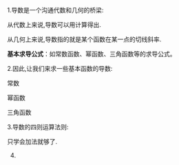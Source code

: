 1.导数是一个沟通代数和几何的桥梁:

从代数上来说,导数可以用计算得出.

从几何上来说,导数指的就是某个函数在某一点的切线斜率.



**基本求导公式**：如常数函数、幂函数、三角函数等的求导公式。

2.因此,让我们来求一些基本函数的导数:

常数

幂函数

三角函数



3.导数的四则运算法则:

只学会加法就够了.



4.